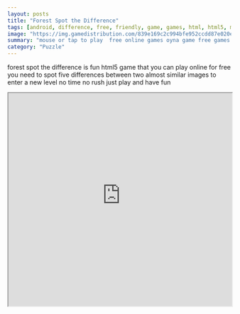 ```yaml
---
layout: posts
title: "Forest Spot the Difference"
tags: [android, difference, free, friendly, game, games, html, html5, mobile, online, point, spot, thinking, differences, free, online, games, oyna, game, free, games, play, play, games]
image: "https://img.gamedistribution.com/839e169c2c994bfe952ccdd87e020eb7.jpg"
summary: "mouse or tap to play  free online games oyna game free games play play games"
category: "Puzzle"
---
```


forest spot the difference is fun html5 game that you can play online for free you need to spot five differences between two almost similar images to enter a new level no time no rush just play and have fun

<iframe width="100%" height="480px;" src="https://html5.gamedistribution.com/839e169c2c994bfe952ccdd87e020eb7/"></iframe>